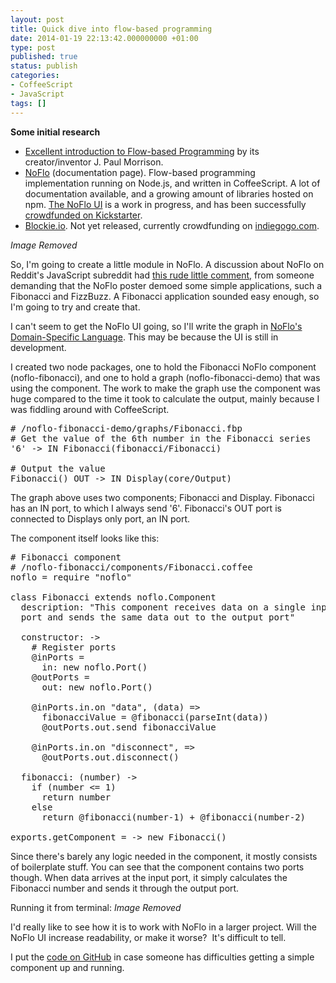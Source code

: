 ```yaml
---
layout: post
title: Quick dive into flow-based programming
date: 2014-01-19 22:13:42.000000000 +01:00
type: post
published: true
status: publish
categories:
- CoffeeScript
- JavaScript
tags: []
---
```

**Some initial research**

*   [Excellent introduction to Flow-based Programming](http://www.jpaulmorrison.com/fbp/index.shtml "http://www.jpaulmorrison.com/fbp/index.shtml") by its creator/inventor J. Paul Morrison.
*   [NoFlo](http://noflojs.org/documentation/ "http://noflojs.org/documentation/") (documentation page). Flow-based programming implementation running on Node.js, and written in CoffeeScript. A lot of documentation available, and a growing amount of libraries hosted on npm. [The NoFlo UI](http://noflojs.org/noflo-ui/ "http://noflojs.org/noflo-ui/") is a work in progress, and has been successfully [crowdfunded on Kickstarter](http://www.kickstarter.com/projects/noflo/noflo-development-environment "http://www.kickstarter.com/projects/noflo/noflo-development-environment").
*   [Blockie.io](http://blockie.io/ "http://blockie.io/"). Not yet released, currently crowdfunding on [indiegogo.com](http://www.indiegogo.com/projects/blockie-io-visual-flow-based-programming-for-back-end-development "http://www.indiegogo.com/projects/blockie-io-visual-flow-based-programming-for-back-end-development").

_Image Removed_

So, I'm going to create a little module in NoFlo. A discussion about NoFlo on Reddit's JavaScript subreddit had [this rude little comment,](http://www.reddit.com/r/javascript/comments/1jkp81/kickstarter_noflo_development_environment/cbg1168 "http://www.reddit.com/r/javascript/comments/1jkp81/kickstarter_noflo_development_environment/cbg1168") from someone demanding that the NoFlo poster demoed some simple applications, such a Fibonacci and FizzBuzz. A Fibonacci application sounded easy enough, so I'm going to try and create that.

I can't seem to get the NoFlo UI going, so I'll write the graph in [NoFlo's Domain-Specific Language](http://noflojs.org/documentation/fbp/ "http://noflojs.org/documentation/fbp/"). This may be because the UI is still in development.

I created two node packages, one to hold the Fibonacci NoFlo component (noflo-fibonacci), and one to hold a graph (noflo-fibonacci-demo) that was using the component. The work to make the graph use the component was huge compared to the time it took to calculate the output, mainly because I was fiddling around with CoffeeScript.

<pre class="noescape prettyprint"># /noflo-fibonacci-demo/graphs/Fibonacci.fbp
# Get the value of the 6th number in the Fibonacci series
'6' -> IN Fibonacci(fibonacci/Fibonacci)

# Output the value
Fibonacci() OUT -> IN Display(core/Output)</pre>

The graph above uses two components; Fibonacci and Display. Fibonacci has an IN port, to which I always send '6'. Fibonacci's OUT port is connected to Displays only port, an IN port.

The component itself looks like this:

<pre class="noescape prettyprint"># Fibonacci component
# /noflo-fibonacci/components/Fibonacci.coffee
noflo = require "noflo"

class Fibonacci extends noflo.Component
  description: "This component receives data on a single input
  port and sends the same data out to the output port"

  constructor: ->
    # Register ports
    @inPorts =
      in: new noflo.Port()
    @outPorts =
      out: new noflo.Port()

    @inPorts.in.on "data", (data) =>
      fibonacciValue = @fibonacci(parseInt(data))
      @outPorts.out.send fibonacciValue

    @inPorts.in.on "disconnect", =>
      @outPorts.out.disconnect()

  fibonacci: (number) ->
    if (number <= 1)
      return number
    else
      return @fibonacci(number-1) + @fibonacci(number-2)

exports.getComponent = -> new Fibonacci()</pre>

Since there's barely any logic needed in the component, it mostly consists of boilerplate stuff. You can see that the component contains two ports though. When data arrives at the input port, it simply calculates the Fibonacci number and sends it through the output port.

Running it from terminal: _Image Removed_

I'd really like to see how it is to work with NoFlo in a larger project. Will the NoFlo UI increase readability, or make it worse?  It's difficult to tell.

I put the [code on GitHub](https://github.com/thelinmichael/noflo-fibonacci-demo "https://github.com/thelinmichael/noflo-fibonacci-demo") in case someone has difficulties getting a simple component up and running.
